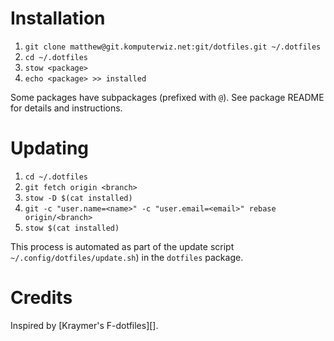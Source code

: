 # Installation

1. `git clone matthew@git.komputerwiz.net:git/dotfiles.git ~/.dotfiles`
2. `cd ~/.dotfiles`
3. `stow <package>`
4. `echo <package> >> installed`

Some packages have subpackages (prefixed with `@`). See package README for
details and instructions.

# Updating

1. `cd ~/.dotfiles`
2. `git fetch origin <branch>`
3. `stow -D $(cat installed)`
4. `git -c "user.name=<name>" -c "user.email=<email>" rebase origin/<branch>`
5. `stow $(cat installed)`

This process is automated as part of the update script
`~/.config/dotfiles/update.sh`) in the `dotfiles` package.

# Credits

Inspired by [Kraymer's F-dotfiles][].

[f-dotfiles]: https://github.com/Kraymer/F-dotfiles
